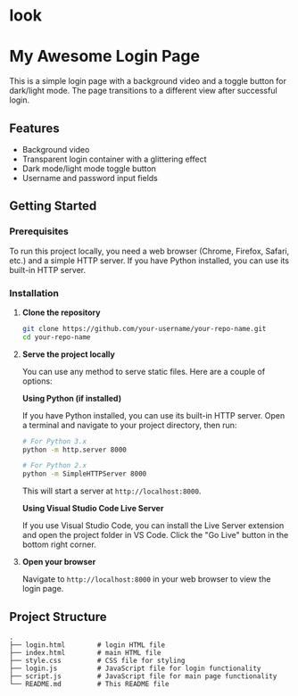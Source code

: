 # look
# My Awesome Login Page

This is a simple login page with a background video and a toggle button for dark/light mode. The page transitions to a different view after successful login.

## Features

- Background video
- Transparent login container with a glittering effect
- Dark mode/light mode toggle button
- Username and password input fields

## Getting Started

### Prerequisites

To run this project locally, you need a web browser (Chrome, Firefox, Safari, etc.) and a simple HTTP server. If you have Python installed, you can use its built-in HTTP server.

### Installation

1. **Clone the repository**

    ```sh
    git clone https://github.com/your-username/your-repo-name.git
    cd your-repo-name
    ```

2. **Serve the project locally**

    You can use any method to serve static files. Here are a couple of options:

    **Using Python (if installed)**

    If you have Python installed, you can use its built-in HTTP server. Open a terminal and navigate to your project directory, then run:

    ```sh
    # For Python 3.x
    python -m http.server 8000

    # For Python 2.x
    python -m SimpleHTTPServer 8000
    ```

    This will start a server at `http://localhost:8000`.

    **Using Visual Studio Code Live Server**

    If you use Visual Studio Code, you can install the Live Server extension and open the project folder in VS Code. Click the "Go Live" button in the bottom right corner.

3. **Open your browser**

    Navigate to `http://localhost:8000` in your web browser to view the login page.

## Project Structure

```plaintext
.
├── login.html        # login HTML file
├── index.html        # main HTML file
├── style.css         # CSS file for styling
├── login.js          # JavaScript file for login functionality
├── script.js         # JavaScript file for main page functionality
└── README.md         # This README file
